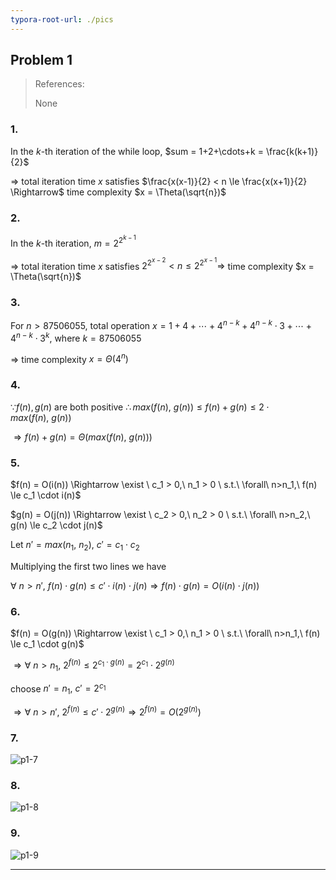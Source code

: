 ```yaml
---
typora-root-url: ./pics
---
```


## Problem 1

> References:
>
> None

### 1.

In the $k$-th iteration of the while loop, $sum = 1+2+\cdots+k = \frac{k(k+1)}{2}$

$\Rightarrow$ total iteration time $x$ satisfies $\frac{x(x-1)}{2} < n \le \frac{x(x+1)}{2} \Rightarrow$ time complexity $x = \Theta(\sqrt{n})$

### 2.

In the $k$-th iteration, $m = 2^{2^{k-1}}$

$\Rightarrow$ total iteration time $x$ satisfies $2^{2^{x-2}} < n \le 2^{2^{x-1}} \Rightarrow$ time complexity $x = \Theta(\sqrt{n})$

### 3.

For $n > 87506055$, total operation $x = 1+4+\cdots+4^{n-k}+4^{n-k}\cdot3+\cdots+4^{n-k}\cdot3^k$, where $k=87506055$

$\Rightarrow$ time complexity $x = \Theta(4^n)$

### 4.

$\because f(n), g(n)$ are both positive $\therefore max(f(n),\ g(n)) \le f(n)+g(n) \le 2\cdot max(f(n),\ g(n))$

$\Rightarrow f(n)+g(n) = \Theta(max(f(n),\ g(n)))$

### 5.

$f(n) = O(i(n)) \Rightarrow \exist \ c_1 > 0,\ n_1 > 0 \ s.t.\ \forall\ n>n_1,\ f(n) \le c_1 \cdot i(n)$

$g(n) = O(j(n)) \Rightarrow \exist \ c_2 > 0,\ n_2 > 0 \ s.t.\ \forall\ n>n_2,\ g(n) \le c_2 \cdot j(n)$

Let $n' = max(n_1,\ n_2),\ c' = c_1 \cdot c_2$

Multiplying the first two lines we have 

$\forall\ n>n',\ f(n) \cdot g(n) \le c' \cdot i(n) \cdot j(n) \Rightarrow f(n) \cdot g(n) = O(i(n) \cdot j(n))$

### 6.

$f(n) = O(g(n)) \Rightarrow \exist \ c_1 > 0,\ n_1 > 0 \ s.t.\ \forall\ n>n_1,\ f(n) \le c_1 \cdot g(n)$

$\Rightarrow \forall\ n > n_1,\ 2^{f(n)} \le 2^{c_1 \cdot g(n)} = 2^{c_1} \cdot 2^{g(n)}$

choose $n'=n_1,\ c'=2^{c_1}$

$\Rightarrow \forall\ n > n',\ 2^{f(n)} \le c' \cdot 2^{g(n)} \Rightarrow 2^{f(n)} = O(2^{g(n)})$

### 7.

![p1-7](/p1-7.jpg)

### 8.

![p1-8](/p1-8.jpg)

### 9.

![p1-9](/p1-9.jpg)

---







